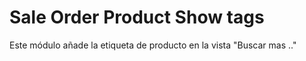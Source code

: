 # Sale Order Product Show tags
Este módulo añade la etiqueta de producto en la vista "Buscar mas .."
